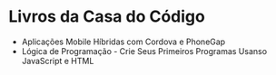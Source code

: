 # Livros da Casa do Código

* Aplicações Mobile Híbridas com Cordova e PhoneGap
* Lógica de Programação - Crie Seus Primeiros Programas Usanso JavaScript e HTML

